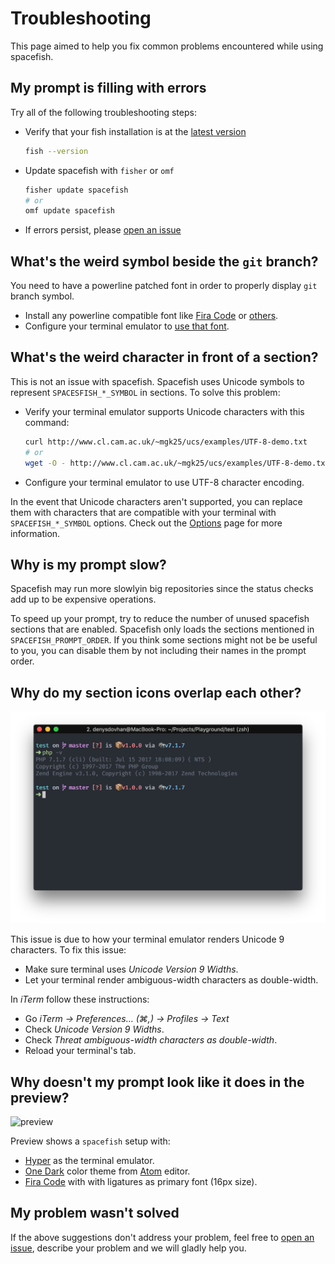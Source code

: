 # Troubleshooting

This page aimed to help you fix common problems encountered while using spacefish.

## My prompt is filling with errors

Try all of the following troubleshooting steps:

* Verify that your fish installation is at the [latest version](https://github.com/fish-shell/fish-shell/releases)
  ```bash
  fish --version
  ```
* Update spacefish with `fisher` or `omf`
  ```bash
  fisher update spacefish
  # or
  omf update spacefish
  ```
* If errors persist, please [open an issue](https://github.com/matchai/spacefish/issues/new)

## What's the weird symbol beside the `git` branch?

You need to have a powerline patched font in order to properly display `git` branch symbol.

* Install any powerline compatible font like [Fira Code](https://github.com/tonsky/FiraCode) or [others](https://github.com/powerline/fonts).
* Configure your terminal emulator to [use that font](https://powerline.readthedocs.io/en/master/troubleshooting/osx.html).

## What's the weird character in front of a section?

This is not an issue with spacefish. Spacefish uses Unicode symbols to represent `SPACESFISH_*_SYMBOL` in sections. To solve this problem:

* Verify your terminal emulator supports Unicode characters with this command:
  ```bash
  curl http://www.cl.cam.ac.uk/~mgk25/ucs/examples/UTF-8-demo.txt
  # or
  wget -O - http://www.cl.cam.ac.uk/~mgk25/ucs/examples/UTF-8-demo.txt
  ```
* Configure your terminal emulator to use UTF-8 character encoding.

In the event that Unicode characters aren't supported, you can replace them with characters that are compatible with your terminal with `SPACEFISH_*_SYMBOL` options. Check out the [Options](./docs/Options.md) page for more information.

## Why is my prompt slow?

Spacefish may run more slowlyin big repositories since the status checks add up to be expensive operations.

To speed up your prompt, try to reduce the number of unused spacefish sections that are enabled. Spacefish only loads the sections mentioned in `SPACEFISH_PROMPT_ORDER`. If you think some sections might not be be useful to you, you can disable them by not including their names in the prompt order.

## Why do my section icons overlap each other?

![overlapping icons](../images/icon-overlap.png)

This issue is due to how your terminal emulator renders Unicode 9 characters. To fix this issue:

* Make sure terminal uses _Unicode Version 9 Widths_.
* Let your terminal render ambiguous-width characters as double-width.

In _iTerm_ follow these instructions:

* Go _iTerm → Preferences… (⌘,) → Profiles → Text_
* Check _Unicode Version 9 Widths_.
* Check _Threat ambiguous-width characters as double-width_.
* Reload your terminal's tab.

## Why doesn't my prompt look like it does in the preview?

![preview](../images/preview.gif)

Preview shows a `spacefish` setup with:

* [Hyper](https://hyper.is) as the terminal emulator.
* [One Dark](https://www.npmjs.com/package/hyperterm-atom-dark) color theme from [Atom](https://atom.io/) editor.
* [Fira Code](https://github.com/tonsky/FiraCode) with with ligatures as primary font (16px size).

## My problem wasn't solved

If the above suggestions don't address your problem, feel free to [open an issue](https://github.com/matchai/spacefish/issues/new), describe your problem and we will gladly help you.
